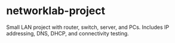 # networklab-project
Small LAN project with router, switch, server, and PCs. Includes IP addressing, DNS, DHCP, and connectivity testing.
